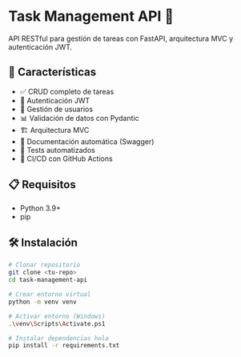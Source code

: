 # Task Management API 📝

API RESTful para gestión de tareas con FastAPI, arquitectura MVC y autenticación JWT.

## 🚀 Características

- ✅ CRUD completo de tareas
- 🔐 Autenticación JWT
- 👤 Gestión de usuarios
- 📊 Validación de datos con Pydantic
- 🏗️ Arquitectura MVC
- 📝 Documentación automática (Swagger)
- 🧪 Tests automatizados
- 🔄 CI/CD con GitHub Actions

## 📋 Requisitos

- Python 3.9+
- pip

## 🛠️ Instalación
```bash
# Clonar repositorio
git clone <tu-repo>
cd task-management-api

# Crear entorno virtual
python -m venv venv

# Activar entorno (Windows)
.\venv\Scripts\Activate.ps1

# Instalar dependencias hola
pip install -r requirements.txt